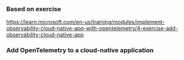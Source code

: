 ### Based on exercise
https://learn.microsoft.com/en-us/training/modules/implement-observability-cloud-native-app-with-opentelemetry/4-exercise-add-observability-cloud-native-app

### Add OpenTelemetry to a cloud-native application

